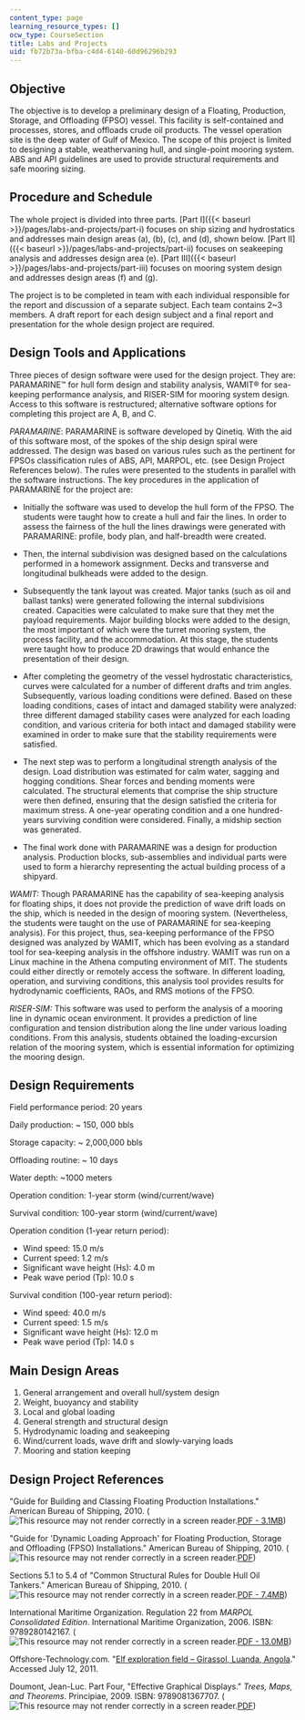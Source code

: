 ```yaml
---
content_type: page
learning_resource_types: []
ocw_type: CourseSection
title: Labs and Projects
uid: fb72b73a-bfba-c4d4-6140-60d96296b293
---
```


Objective
---------

The objective is to develop a preliminary design of a Floating, Production, Storage, and Offloading (FPSO) vessel. This facility is self-contained and processes, stores, and offloads crude oil products. The vessel operation site is the deep water of Gulf of Mexico. The scope of this project is limited to designing a stable, weathervaning hull, and single-point mooring system. ABS and API guidelines are used to provide structural requirements and safe mooring sizing.

Procedure and Schedule
----------------------

The whole project is divided into three parts. [Part I]({{< baseurl >}}/pages/labs-and-projects/part-i) focuses on ship sizing and hydrostatics and addresses main design areas (a), (b), (c), and (d), shown below. [Part II]({{< baseurl >}}/pages/labs-and-projects/part-ii) focuses on seakeeping analysis and addresses design area (e). [Part III]({{< baseurl >}}/pages/labs-and-projects/part-iii) focuses on mooring system design and addresses design areas (f) and (g).

The project is to be completed in team with each individual responsible for the report and discussion of a separate subject. Each team contains 2~3 members. A draft report for each design subject and a final report and presentation for the whole design project are required.

Design Tools and Applications
-----------------------------

Three pieces of design software were used for the design project. They are: PARAMARINE™ for hull form design and stability analysis, WAMIT® for sea-keeping performance analysis, and RISER-SIM for mooring system design. Access to this software is restructured; alternative software options for completing this project are A, B, and C.

_PARAMARINE_: PARAMARINE is software developed by Qinetiq. With the aid of this software most, of the spokes of the ship design spiral were addressed. The design was based on various rules such as the pertinent for FPSOs classification rules of ABS, API, MARPOL, etc. (see Design Project References below). The rules were presented to the students in parallel with the software instructions. The key procedures in the application of PARAMARINE for the project are:

*   Initially the software was used to develop the hull form of the FPSO. The students were taught how to create a hull and fair the lines. In order to assess the fairness of the hull the lines drawings were generated with PARAMARINE: profile, body plan, and half-breadth were created.
  
*   Then, the internal subdivision was designed based on the calculations performed in a homework assignment. Decks and transverse and longitudinal bulkheads were added to the design.
  
*   Subsequently the tank layout was created. Major tanks (such as oil and ballast tanks) were generated following the internal subdivisions created. Capacities were calculated to make sure that they met the payload requirements. Major building blocks were added to the design, the most important of which were the turret mooring system, the process facility, and the accommodation. At this stage, the students were taught how to produce 2D drawings that would enhance the presentation of their design.
  
*   After completing the geometry of the vessel hydrostatic characteristics, curves were calculated for a number of different drafts and trim angles. Subsequently, various loading conditions were defined. Based on these loading conditions, cases of intact and damaged stability were analyzed: three different damaged stability cases were analyzed for each loading condition, and various criteria for both intact and damaged stability were examined in order to make sure that the stability requirements were satisfied.
  
*   The next step was to perform a longitudinal strength analysis of the design. Load distribution was estimated for calm water, sagging and hogging conditions. Shear forces and bending moments were calculated. The structural elements that comprise the ship structure were then defined, ensuring that the design satisfied the criteria for maximum stress. A one-year operating condition and a one hundred-years surviving condition were considered. Finally, a midship section was generated.
  
*   The final work done with PARAMARINE was a design for production analysis. Production blocks, sub-assemblies and individual parts were used to form a hierarchy representing the actual building process of a shipyard.

_WAMIT:_ Though PARAMARINE has the capability of sea-keeping analysis for floating ships, it does not provide the prediction of wave drift loads on the ship, which is needed in the design of mooring system. (Nevertheless, the students were taught on the use of PARAMARINE for sea-keeping analysis). For this project, thus, sea-keeping performance of the FPSO designed was analyzed by WAMIT, which has been evolving as a standard tool for sea-keeping analysis in the offshore industry. WAMIT was run on a Linux machine in the Athena computing environment of MIT. The students could either directly or remotely access the software. In different loading, operation, and surviving conditions, this analysis tool provides results for hydrodynamic coefficients, RAOs, and RMS motions of the FPSO.

_RISER-SIM:_ This software was used to perform the analysis of a mooring line in dynamic ocean environment. It provides a prediction of line configuration and tension distribution along the line under various loading conditions. From this analysis, students obtained the loading-excursion relation of the mooring system, which is essential information for optimizing the mooring design.

Design Requirements
-------------------

Field performance period: 20 years

Daily production: ~ 150, 000 bbls

Storage capacity: ~ 2,000,000 bbls

Offloading routine: ~ 10 days

Water depth: ~1000 meters

Operation condition: 1-year storm (wind/current/wave)

Survival condition: 100-year storm (wind/current/wave)

Operation condition (1-year return period):

*   Wind speed: 15.0 m/s
*   Current speed: 1.2 m/s
*   Significant wave height (Hs): 4.0 m
*   Peak wave period (Tp): 10.0 s

Survival condition (100-year return period):

*   Wind speed: 40.0 m/s
*   Current speed: 1.5 m/s
*   Significant wave height (Hs): 12.0 m
*   Peak wave period (Tp): 14.0 s

Main Design Areas
-----------------

1.  General arrangement and overall hull/system design
2.  Weight, buoyancy and stability
3.  Local and global loading
4.  General strength and structural design
5.  Hydrodynamic loading and seakeeping
6.  Wind/current loads, wave drift and slowly-varying loads
7.  Mooring and station keeping

Design Project References
-------------------------

"Guide for Building and Classing Floating Production Installations." American Bureau of Shipping, 2010. (![This resource may not render correctly in a screen reader.](/images/inacessible.gif)[PDF - 3.1MB](http://www.eagle.org/eagleExternalPortalWEB/ShowProperty/BEA%20Repository/Rules&Guides/Current/82_FloatingProductionInstallations/Pub82_FPI_Guide))

"Guide for 'Dynamic Loading Approach' for Floating Production, Storage and Offloading (FPSO) Installations." American Bureau of Shipping, 2010. (![This resource may not render correctly in a screen reader.](/images/inacessible.gif)[PDF](http://www.eagle.org/eagleExternalPortalWEB/ShowProperty/BEA%20Repository/Rules&Guides/Current/101_SafeHullDLAforFPSOSystems/Pub101_FPSO_DLA))

Sections 5.1 to 5.4 of "Common Structural Rules for Double Hull Oil Tankers." American Bureau of Shipping, 2010. (![This resource may not render correctly in a screen reader.](/images/inacessible.gif)[PDF - 7.4MB](http://www.eagle.org/eagleExternalPortalWEB/ShowProperty/BEA%20Repository/Rules&Guides/Current/2_SVR_2011/part5acsrtanker2010))

International Maritime Organization. Regulation 22 from _MARPOL Consolidated Edition_. International Maritime Organization, 2006. ISBN: 9789280142167. (![This resource may not render correctly in a screen reader.](/images/inacessible.gif)[PDF - 13.0MB](https://www.amazon.com/Marpol-Consolidated-International-Maritime-Organization/dp/928014216X))

Offshore-Technology.com. "[Elf exploration field – Girassol, Luanda, Angola](http://www.offshore-technology.com/projects/girassol/)." Accessed July 12, 2011.

Doumont, Jean-Luc. Part Four, "Effective Graphical Displays." _Trees, Maps, and Theorems_. Principiae, 2009. ISBN: 9789081367707. (![This resource may not render correctly in a screen reader.](/images/inacessible.gif)[PDF](https://www.principiae.be/book/pdfs/TM&Th-4.0-summary.pdf))